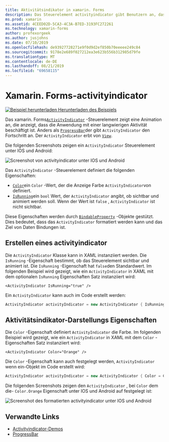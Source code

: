 ```yaml
---
title: Aktivitätsindikator in xamarin. Forms
description: Das Steuerelement activityindicator gibt Benutzern an, dass die Anwendung mit einer langwierigen Aktivität beschäftigt ist, ohne dass der Fortschritt angegeben wird. In diesem Artikel wird erläutert, wie ein activityindicator in XAML und Code verwendet wird.
ms.prod: xamarin
ms.assetid: 4CEED02D-5CA3-4C3A-B7ED-3193FC272261
ms.technology: xamarin-forms
author: profexorgeek
ms.author: jusjohns
ms.date: 07/10/2019
ms.openlocfilehash: de93927728271e9f0d9d2ef850b70eeeee249c84
ms.sourcegitcommit: 9178e2e689f027212ea3e623b556b312985d79fe
ms.translationtype: MT
ms.contentlocale: de-DE
ms.lasthandoff: 08/21/2019
ms.locfileid: "69658115"
---
```

# <a name="xamarinforms-activityindicator"></a>Xamarin. Forms-activityindicator
[![Beispiel herunterladen](~/media/shared/download.png) Herunterladen des Beispiels](https://docs.microsoft.com/samples/xamarin/xamarin-forms-samples/userinterface-activityindicatordemos/)

Das xamarin. Forms[`ActivityIndicator`](xref:Xamarin.Forms.ActivityIndicator) -Steuerelement zeigt eine Animation an, die anzeigt, dass die Anwendung mit einer langwierigen Aktivität beschäftigt ist. Anders als [`ProgressBar`](xref:Xamarin.Forms.ProgressBar)der gibt `ActivityIndicator` den Fortschritt an. Der `ActivityIndicator` erbt von [`View`](xref:Xamarin.Forms.View).

Die folgenden Screenshots zeigen ein `ActivityIndicator` Steuerelement unter IOS und Android:

![Screenshot von activityindicator unter IOS und Android](activityindicator-images/activityindicators-default.png "Screenshot von activityindicator unter IOS und Android")

Das `ActivityIndicator` -Steuerelement definiert die folgenden Eigenschaften:

* [`Color`](xref:Xamarin.Forms.ActivityIndicator.Color)ein `Color` -Wert, der die Anzeige Farbe `ActivityIndicator`von definiert.
* [`IsRunning`](xref:Xamarin.Forms.ActivityIndicator.IsRunning)ein `bool` Wert, der `ActivityIndicator` angibt, ob sichtbar und animiert werden soll. Wenn der Wert ist `false` , `ActivityIndicator` ist nicht sichtbar.

Diese Eigenschaften werden durch [`BindableProperty`](xref:Xamarin.Forms.BindableProperty) -Objekte gestützt. Dies bedeutet, dass das `ActivityIndicator` formatiert werden kann und das Ziel von Daten Bindungen ist.

## <a name="create-an-activityindicator"></a>Erstellen eines activityindicator

Die `ActivityIndicator` Klasse kann in XAML instanziiert werden. Die `IsRunning` -Eigenschaft bestimmt, ob das Steuerelement sichtbar und animiert ist. Die `IsRunning` -Eigenschaft hat `false`den Standardwert. Im folgenden Beispiel wird gezeigt, wie ein `ActivityIndicator` in XAML mit dem optionalen `IsRunning` Eigenschaften Satz instanziiert wird:

```xaml
<ActivityIndicator IsRunning="true" />
```

Ein `ActivityIndicator` kann auch im Code erstellt werden:

```csharp
ActivityIndicator activityIndicator = new ActivityIndicator { IsRunning = true };
```

## <a name="activityindicator-appearance-properties"></a>Aktivitätsindikator-Darstellungs Eigenschaften

Die `Color` -Eigenschaft definiert `ActivityIndicator` die Farbe. Im folgenden Beispiel wird gezeigt, wie ein `ActivityIndicator` in XAML mit dem `Color` -Eigenschaften Satz instanziiert wird:

```xaml
<ActivityIndicator Color="Orange" />
```

Die `Color` -Eigenschaft kann auch festgelegt werden, `ActivityIndicator` wenn ein-Objekt im Code erstellt wird:

```csharp
ActivityIndicator activityIndicator = new ActivityIndicator { Color = Color.Orange };
```

Die folgenden Screenshots zeigen den `ActivityIndicator` , bei `Color` dem die- `Color.Orange` Eigenschaft unter IOS und Android auf festgelegt ist:

![Screenshot des formatierten activityindicator unter IOS und Android](activityindicator-images/activityindicators-styled.png "Screenshot des formatierten activityindicator unter IOS und Android")

## <a name="related-links"></a>Verwandte Links

* [Activityindicator-Demos](https://docs.microsoft.com/samples/xamarin/xamarin-forms-samples/userinterface-activityindicatordemos/)
* [ProgressBar](~/xamarin-forms/user-interface/progressbar.md)
